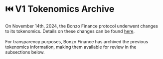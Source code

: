 # ⏮️ V1 Tokenomics Archive

On November 14th, 2024, the Bonzo Finance protocol underwent changes to its tokenomics. Details on these changes can be found [here](https://bonzo.finance/blog/empowering-the-bonzo-community-updated-usdbonzo-tokenomics-bonzo-points-and-pre-tge-nft-sale).\
\
For transparency purposes, Bonzo Finance has archived the previous tokenomics information, making them available for review in the subsections below.
